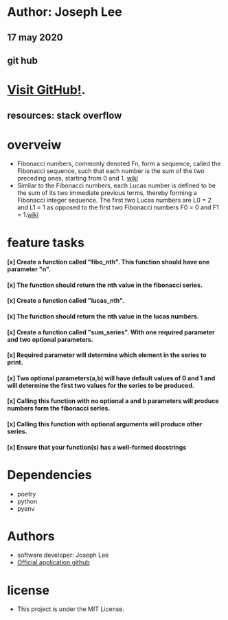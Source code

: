 # Author: Joseph Lee
## 17 may 2020
## git hub 
# [Visit GitHub!](https://github.com/josephlee3454/math-series).
## resources: stack overflow 

# overveiw 
*  Fibonacci numbers, commonly denoted Fn, form a sequence, called the Fibonacci sequence, such that each number is the sum of the two preceding ones, starting from 0 and 1. [wiki](https://en.wikipedia.org/wiki/Fibonacci_number)
* Similar to the Fibonacci numbers, each Lucas number is defined to be the sum of its two immediate previous terms, thereby forming a Fibonacci integer sequence. The first two Lucas numbers are L0 = 2 and L1 = 1 as opposed to the first two Fibonacci numbers F0 = 0 and F1 = 1.[wiki](https://en.wikipedia.org/wiki/Lucas_number)



# feature tasks 
#### [x] Create a function called "fibo_nth". This function should have one parameter "n".
#### [x] The function should return the nth value in the fibonacci series.
#### [x] Create a function called "lucas_nth".
#### [x] The function should return the nth value in the lucas numbers.
#### [x] Create a function called "sum_series". With one required parameter and two optional parameters.
#### [x] Required parameter will determine which element in the series to print.
#### [x] Two optional parameters(a,b) will have default values of 0 and 1 and will determine the first two values for the series to be produced.
#### [x] Calling this function with no optional a and b parameters will produce numbers form the fibonacci series.
#### [x] Calling this function with optional arguments will produce other series.
#### [x] Ensure that your function(s) has a well-formed docstrings

# Dependencies 
* poetry
* python
* pyenv 

# Authors 
* software developer: Joseph Lee
* [Official application github](https://github.com/josephlee3454/math_series)
# license 
* This project is under the MIT License.
